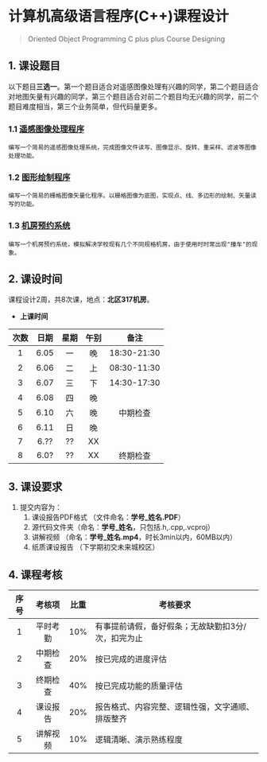 # 计算机高级语言程序(C++)课程设计
> Oriented Object Programming C plus plus Course Designing

## 1. 课设题目
以下题目**三选一**。第一个题目适合对遥感图像处理有兴趣的同学，第二个题目适合对地图矢量有兴趣的同学，第三个题目适合对前二个题目均无兴趣的同学，前二个题目难度相当，第三个业务简单，但代码量更多。

### 1.1 [遥感图像处理程序](docs/RSImage/README.md)
```
编写一个简易的遥感图像处理系统，完成图像文件读写、图像显示、旋转、重采样、滤波等图像处理功能。
```

### 1.2 [图形绘制程序](docs/MapDraw/README.md)
```
编写一个简易的栅格图像矢量化程序。以栅格图像为底图，实现点、线、多边形的绘制、矢量读写的功能。
```

### 1.3 [机房预约系统](docs/ClassReserve/README.md)
```
编写一个机房预约系统，模拟解决学校现有几个不同规格机房，由于使用时时常出现"撞车"的现象。
```

## 2. 课设时间
课程设计2周，共8次课，地点：**北区317机房**。
- **上课时间** 

 次数 | 日期 | 星期 | 午别 |    备注 
 :--: | :--: | :--: | :--: | :--------: 
  1   | 6.05 |  一  |  晚  |  18:30-21:30          
  2   | 6.06 |  二  |  上  |  08:30-11:30          
  3   | 6.07 |  三  |  下  |  14:30-17:30          
  4   | 6.08 |  四  |  晚  |            
  5   | 6.10 |  六  |  晚  |  中期检查 
  6   | 6.11 |  日  |  晚  |            
  7   | 6.?? |  ??  |  XX  |            
  8   | 6.0? |  ??  |  XX  |  终期检查  

## 3. 课设要求
1. 提交内容为：
   1. 课设报告PDF格式 （文件命名：**学号_姓名.PDF**）
   2. 源代码文件夹（命名：**学号_姓名**，只包括.h,.cpp,.vcproj）
   3. 讲解视频 （命名：**学号_姓名.mp4**，时长3min以内，60MB以内）
   4. 纸质课设报告 （下学期初交未来城校区）

## 4. 课程考核
|序号|考核项|比重|考核要求|
|:---:|:---:|:---:|---|
|1|平时考勤|10%|有事提前请假，备好假条；无故缺勤扣3分/次，扣完为止|
|2|中期检查|20%|按已完成的进度评估|
|3|终期检查|40%|按已完成功能的质量评估|
|4|课设报告|20%|报告格式、内容完整、逻辑性强，文字通顺、排版整齐|
|5|讲解视频|10%|逻辑清晰、演示熟练程度|
